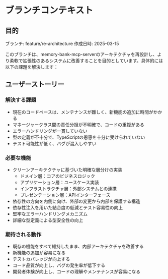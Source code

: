 # ブランチコンテキスト

## 目的

ブランチ: feature/re-architecture
作成日時: 2025-03-15

このブランチは、memory-bank-mcp-serverのアーキテクチャを再設計し、より柔軟で拡張性のあるシステムに改善することを目的としています。具体的には以下の課題を解決します：

## ユーザーストーリー

### 解決する課題

- 現在のコードベースは、メンテナンスが難しく、新機能の追加に時間がかかる
- マネージャークラス間の責任分担が不明確で、コードの重複がある
- エラーハンドリングが一貫していない
- 型の定義が不十分で、TypeScriptの恩恵を十分に受けられていない
- テスト可能性が低く、バグが混入しやすい

### 必要な機能

- クリーンアーキテクチャに基づいた明確な層分けの実装
  - ドメイン層：コアのビジネスロジック
  - アプリケーション層：ユースケース実装
  - インフラストラクチャ層：外部システムとの連携
  - プレゼンテーション層：APIインターフェース
- 依存性の方向を内側に向け、外部の変更から内部を保護する構造
- 依存性注入を用いた結合度の低減とテスト容易性の向上
- 堅牢なエラーハンドリングメカニズム
- 詳細な型定義による型安全性の向上

### 期待される動作

- 既存の機能をすべて維持したまま、内部アーキテクチャを改善する
- 新機能の追加が容易になる
- テストカバレッジが向上する
- コード品質が向上し、バグの発生率が低下する
- 開発者体験が向上し、コードの理解やメンテナンスが容易になる
